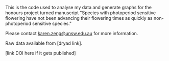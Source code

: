 This is the code used to analyse my data and generate graphs for the honours project turned manuscript "Species with photoperiod sensitive flowering have not been advancing their flowering times as quickly as non-photoperiod sensitive species."

Please contact karen.zeng@unsw.edu.au for more information.

Raw data available from [dryad link].

[link DOI here if it gets published]